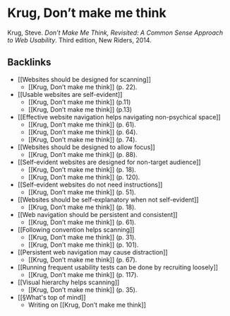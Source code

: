 # Krug, Don’t make me think
Krug, Steve. *Don’t Make Me Think, Revisited: A Common Sense Approach to Web Usability*. Third edition, New Riders, 2014.

## Backlinks
* [[Websites should be designed for scanning]]
	* [[Krug, Don’t make me think]] (p. 22).
* [[Usable websites are self-evident]]
	* [[Krug, Don’t make me think]] (p.11)
	* [[Krug, Don’t make me think]] (p.13)
* [[Effective website navigation helps navigating non-psychical space]]
	* [[Krug, Don’t make me think]]  (p. 61).
	* [[Krug, Don’t make me think]]  (p. 64).
	* [[Krug, Don’t make me think]]  (p. 74).
* [[Websites should be designed to allow focus]]
	* [[Krug, Don’t make me think]] (p. 88).
* [[Self-evident websites are designed for non-target audience]]
	* [[Krug, Don’t make me think]] (p. 18).
	* [[Krug, Don’t make me think]] (p. 120).
* [[Self-evident websites do not need instructions]]
	* [[Krug, Don’t make me think]] (p. 51).
* [[Websites should be self-explanatory when not self-evident]]
	* [[Krug, Don’t make me think]] (p. 18).
* [[Web navigation should be persistent and consistent]]
	* [[Krug, Don’t make me think]] (p. 61).
* [[Following convention helps scanning]]
	* [[Krug, Don’t make me think]] (p. 31).
	* [[Krug, Don’t make me think]] (p.  101).
* [[Persistent web navigation may cause distraction]]
	* [[Krug, Don’t make me think]] (p. 67).
* [[Running frequent usability tests can be done by recruiting loosely]]
	* [[Krug, Don’t make me think]] (p. 117).
* [[Visual hierarchy helps scanning]]
	* [[Krug, Don’t make me think]] (p. 35).
* [[§What's top of mind]]
	* Writing on [[Krug, Don’t make me think]]

<!-- #evergreen #literature -->

<!-- {BearID:48B689EF-ABB7-4F26-806A-2E6E9BA78C92-422-0000C9A07974233E} -->
